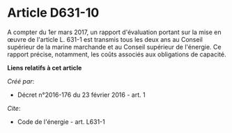 # Article D631-10

A compter du 1er mars 2017, un rapport d'évaluation portant sur la mise en œuvre de l'article L. 631-1 est transmis tous les
deux ans au Conseil supérieur de la marine marchande et au Conseil supérieur de l'énergie. Ce rapport précise, notamment, les
coûts associés aux obligations de capacité.

**Liens relatifs à cet article**

_Créé par_:

  - Décret n°2016-176 du 23 février 2016 - art. 1

_Cite_:

  - Code de l'énergie - art. L631-1

